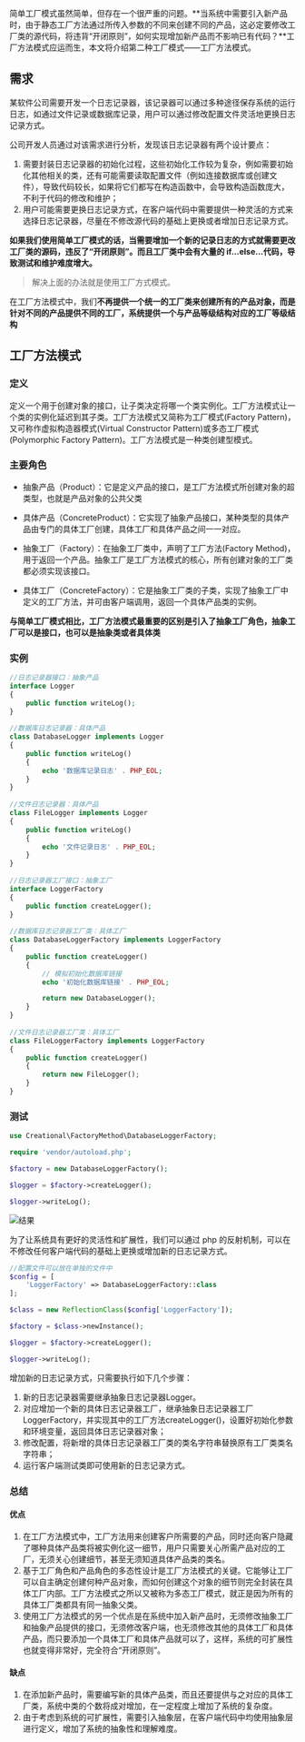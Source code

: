 简单工厂模式虽然简单，但存在一个很严重的问题。**当系统中需要引入新产品时，由于静态工厂方法通过所传入参数的不同来创建不同的产品，这必定要修改工厂类的源代码，将违背“开闭原则”，如何实现增加新产品而不影响已有代码？**工厂方法模式应运而生，本文将介绍第二种工厂模式——工厂方法模式。



## 需求

某软件公司需要开发一个日志记录器，该记录器可以通过多种途径保存系统的运行日志，如通过文件记录或数据库记录，用户可以通过修改配置文件灵活地更换日志记录方式。

公司开发人员通过对该需求进行分析，发现该日志记录器有两个设计要点：

1. 需要封装日志记录器的初始化过程，这些初始化工作较为复杂，例如需要初始化其他相关的类，还有可能需要读取配置文件（例如连接数据库或创建文件），导致代码较长，如果将它们都写在构造函数中，会导致构造函数庞大，不利于代码的修改和维护；
2. 用户可能需要更换日志记录方式，在客户端代码中需要提供一种灵活的方式来选择日志记录器，尽量在不修改源代码的基础上更换或者增加日志记录方式。

**如果我们使用简单工厂模式的话，当需要增加一个新的记录日志的方式就需要更改工厂类的源码，违反了“开闭原则”。而且工厂类中会有大量的 if...else...代码，导致测试和维护难度增大。**

> 解决上面的办法就是使用工厂方式模式。

在工厂方法模式中，我们**不再提供一个统一的工厂类来创建所有的产品对象，而是针对不同的产品提供不同的工厂，系统提供一个与产品等级结构对应的工厂等级结构**

## 工厂方法模式

### 定义

定义一个用于创建对象的接口，让子类决定将哪一个类实例化。工厂方法模式让一个类的实例化延迟到其子类。工厂方法模式又简称为工厂模式(Factory Pattern)，又可称作虚拟构造器模式(Virtual Constructor Pattern)或多态工厂模式(Polymorphic Factory Pattern)。工厂方法模式是一种类创建型模式。

### 主要角色

- 抽象产品（Product）：它是定义产品的接口，是工厂方法模式所创建对象的超类型，也就是产品对象的公共父类

- 具体产品（ConcreteProduct）：它实现了抽象产品接口，某种类型的具体产品由专门的具体工厂创建，具体工厂和具体产品之间一一对应。
- 抽象工厂（Factory）：在抽象工厂类中，声明了工厂方法(Factory Method)，用于返回一个产品。抽象工厂是工厂方法模式的核心，所有创建对象的工厂类都必须实现该接口。
- 具体工厂（ConcreteFactory）：它是抽象工厂类的子类，实现了抽象工厂中定义的工厂方法，并可由客户端调用，返回一个具体产品类的实例。

**与简单工厂模式相比，工厂方法模式最重要的区别是引入了抽象工厂角色，抽象工厂可以是接口，也可以是抽象类或者具体类**

### 实例

```php
//日志记录器接口：抽象产品
interface Logger
{
    public function writeLog();
}
 
//数据库日志记录器：具体产品
class DatabaseLogger implements Logger
{
    public function writeLog()
    {
        echo '数据库记录日志' . PHP_EOL;
    }
}
 
//文件日志记录器：具体产品
class FileLogger implements Logger
{
    public function writeLog()
    {
        echo '文件记录日志' . PHP_EOL;
    }
}
 
//日志记录器工厂接口：抽象工厂
interface LoggerFactory
{
    public function createLogger();
}
 
//数据库日志记录器工厂类：具体工厂
class DatabaseLoggerFactory implements LoggerFactory
{
    public function createLogger()
    {
        // 模拟初始化数据库链接
        echo '初始化数据库链接' . PHP_EOL;

        return new DatabaseLogger();
    }
}
 
//文件日志记录器工厂类：具体工厂
class FileLoggerFactory implements LoggerFactory
{
    public function createLogger()
    {
        return new FileLogger();
    }
}
```

### 测试

```php
use Creational\FactoryMethod\DatabaseLoggerFactory;

require 'vendor/autoload.php';

$factory = new DatabaseLoggerFactory();

$logger = $factory->createLogger();

$logger->writeLog();
```



![结果](http://static.xiangdangnian.net.cn/20200925171424.png)



为了让系统具有更好的灵活性和扩展性，我们可以通过 php 的反射机制，可以在不修改任何客户端代码的基础上更换或增加新的日志记录方式。

```php
//配置文件可以放在单独的文件中
$config = [
    'LoggerFactory' => DatabaseLoggerFactory::class
];

$class = new ReflectionClass($config['LoggerFactory']);

$factory = $class->newInstance();

$logger = $factory->createLogger();

$logger->writeLog();
```



增加新的日志记录方式，只需要执行如下几个步骤：

1. 新的日志记录器需要继承抽象日志记录器Logger。
2. 对应增加一个新的具体日志记录器工厂，继承抽象日志记录器工厂LoggerFactory，并实现其中的工厂方法createLogger()，设置好初始化参数和环境变量，返回具体日志记录器对象；
3. 修改配置，将新增的具体日志记录器工厂类的类名字符串替换原有工厂类类名字符串；
4. 运行客户端测试类即可使用新的日志记录方式。

### 总结

#### 优点

1. 在工厂方法模式中，工厂方法用来创建客户所需要的产品，同时还向客户隐藏了哪种具体产品类将被实例化这一细节，用户只需要关心所需产品对应的工厂，无须关心创建细节，甚至无须知道具体产品类的类名。
2. 基于工厂角色和产品角色的多态性设计是工厂方法模式的关键。它能够让工厂可以自主确定创建何种产品对象，而如何创建这个对象的细节则完全封装在具体工厂内部。工厂方法模式之所以又被称为多态工厂模式，就正是因为所有的具体工厂类都具有同一抽象父类。
3. 使用工厂方法模式的另一个优点是在系统中加入新产品时，无须修改抽象工厂和抽象产品提供的接口，无须修改客户端，也无须修改其他的具体工厂和具体产品，而只要添加一个具体工厂和具体产品就可以了，这样，系统的可扩展性也就变得非常好，完全符合“开闭原则”。

#### 缺点

1. 在添加新产品时，需要编写新的具体产品类，而且还要提供与之对应的具体工厂类，系统中类的个数将成对增加，在一定程度上增加了系统的复杂度。
2. 由于考虑到系统的可扩展性，需要引入抽象层，在客户端代码中均使用抽象层进行定义，增加了系统的抽象性和理解难度。